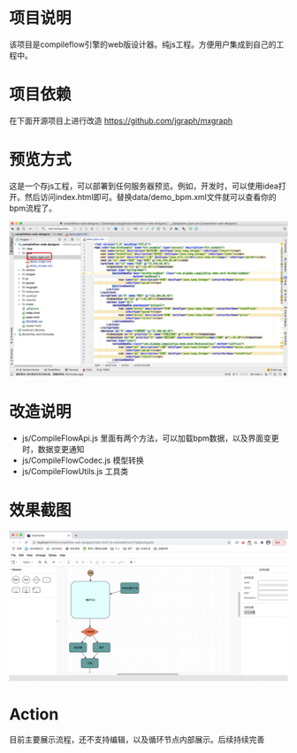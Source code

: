 # 项目说明
该项目是compileflow引擎的web版设计器。纯js工程。方便用户集成到自己的工程中。

# 项目依赖
在下面开源项目上进行改造
https://github.com/jgraph/mxgraph

# 预览方式
这是一个存js工程，可以部署到任何服务器预览。例如，开发时，可以使用idea打开。然后访问index.html即可。替换data/demo_bpm.xml文件就可以查看你的bpm流程了。

<img src='doc/1.png' />

# 改造说明
* js/CompileFlowApi.js 里面有两个方法，可以加载bpm数据，以及界面变更时，数据变更通知
* js/CompileFlowCodec.js 模型转换
* js/CompileFlowUtils.js 工具类

# 效果截图

<img src='doc/2.png' />

# Action
目前主要展示流程，还不支持编辑，以及循环节点内部展示。后续持续完善

